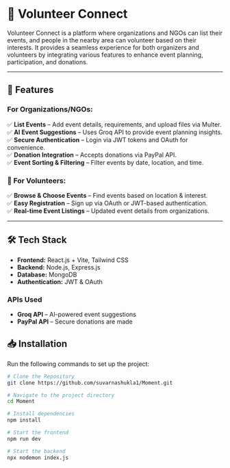 # 📌 Volunteer Connect  

Volunteer Connect is a platform where organizations and NGOs can list their events, and people in the nearby area can volunteer based on their interests. It provides a seamless experience for both organizers and volunteers by integrating various features to enhance event planning, participation, and donations.  

---

## 🚀 Features  

###  For Organizations/NGOs:  
✅ **List Events** – Add event details, requirements, and upload files via Multer.  
✅ **AI Event Suggestions** – Uses Groq API to provide event planning insights.  
✅ **Secure Authentication** – Login via JWT tokens and OAuth for convenience.  
✅ **Donation Integration** – Accepts donations via PayPal API.  
✅ **Event Sorting & Filtering** – Filter events by date, location, and time.  

### 🤝 For Volunteers:  
✅ **Browse & Choose Events** – Find events based on location & interest.  
✅ **Easy Registration** – Sign up via OAuth or JWT-based authentication.  
✅ **Real-time Event Listings** – Updated event details from organizations.  

---

## 🛠️ Tech Stack  

- **Frontend:** React.js + Vite, Tailwind CSS  
- **Backend:** Node.js, Express.js  
- **Database:** MongoDB  
- **Authentication:** JWT & OAuth  

### **APIs Used**  
- **Groq API** – AI-powered event suggestions  
- **PayPal API** – Secure donations are made



## 📥 Installation  

Run the following commands to set up the project:  

```sh
# Clone the Repository  
git clone https://github.com/suvarnashukla1/Moment.git  

# Navigate to the project directory  
cd Moment  

# Install dependencies  
npm install  

# Start the frontend  
npm run dev  

# Start the backend  
npx nodemon index.js  
